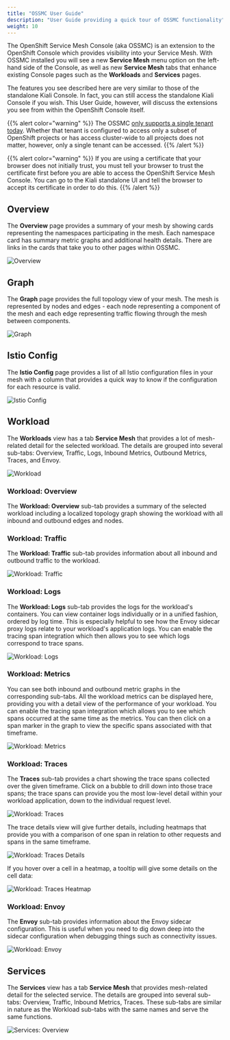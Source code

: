 ```yaml
---
title: "OSSMC User Guide"
description: "User Guide providing a quick tour of OSSMC functionality"
weight: 10
---
```


The OpenShift Service Mesh Console (aka OSSMC) is an extension to the OpenShift Console which provides visibility into your Service Mesh. With OSSMC installed you will see a new **Service Mesh** menu option on the left-hand side of the Console, as well as new **Service Mesh** tabs that enhance existing Console pages such as the **Workloads** and **Services** pages.

The features you see described here are very similar to those of the standalone Kiali Console. In fact, you can still access the standalone Kiali Console if you wish. This User Guide, however, will discuss the extensions you see from within the OpenShift Console itself.

{{% alert color="warning" %}}
The OSSMC [only supports a single tenant today](https://github.com/kiali/openshift-servicemesh-plugin/issues/187). Whether that tenant is configured to access only a subset of OpenShift projects or has access cluster-wide to all projects does not matter, however, only a single tenant can be accessed.
{{% /alert %}}

{{% alert color="warning" %}}
If you are using a certificate that your browser does not initially trust, you must tell your browser to trust the certificate first before you are able to access the OpenShift Service Mesh Console. You can go to the Kiali standalone UI and tell the browser to accept its certificate in order to do this.
{{% /alert %}}

## Overview

The **Overview** page provides a summary of your mesh by showing cards representing the namespaces participating in the mesh. Each namespace card has summary metric graphs and additional health details. There are links in the cards that take you to other pages within OSSMC.

![Overview](/images/documentation/installation/installation-guide/20-overview.png)

## Graph

The **Graph** page provides the full topology view of your mesh. The mesh is represented by nodes and edges - each node representing a component of the mesh and each edge representing traffic flowing through the mesh between components.

![Graph](/images/documentation/installation/installation-guide/21-graph.png)

## Istio Config

The **Istio Config** page provides a list of all Istio configuration files in your mesh with a column that provides a quick way to know if the configuration for each resource is valid.

![Istio Config](/images/documentation/installation/installation-guide/22-istioconfig.png)

## Workload

The **Workloads** view has a tab **Service Mesh** that provides a lot of mesh-related detail for the selected workload. The details are grouped into several sub-tabs: Overview, Traffic, Logs, Inbound Metrics, Outbound Metrics, Traces, and Envoy.

![Workload](/images/documentation/installation/installation-guide/23-workload.png)

### Workload: Overview

The **Workload: Overview** sub-tab provides a summary of the selected workload including a localized topology graph showing the workload with all inbound and outbound edges and nodes.

### Workload: Traffic

The **Workload: Traffic** sub-tab provides information about all inbound and outbound traffic to the workload.

![Workload: Traffic](/images/documentation/installation/installation-guide/24-workload-traffic.png)

### Workload: Logs

The **Workload: Logs** sub-tab provides the logs for the workload's containers. You can view container logs individually or in a unified fashion, ordered by log time. This is especially helpful to see how the Envoy sidecar proxy logs relate to your workload's application logs. You can enable the tracing span integration which then allows you to see which logs correspond to trace spans.

![Workload: Logs](/images/documentation/installation/installation-guide/25-workload-logs.png)

### Workload: Metrics

You can see both inbound and outbound metric graphs in the corresponding sub-tabs. All the workload metrics can be displayed here, providing you with a detail view of the performance of your workload. You can enable the tracing span integration which allows you to see which spans occurred at the same time as the metrics. You can then click on a span marker in the graph to view the specific spans associated with that timeframe.

![Workload: Metrics](/images/documentation/installation/installation-guide/26-workload-metrics.png)

### Workload: Traces

The **Traces** sub-tab provides a chart showing the trace spans collected over the given timeframe. Click on a bubble to drill down into those trace spans; the trace spans can provide you the most low-level detail within your workload application, down to the individual request level.

![Workload: Traces](/images/documentation/installation/installation-guide/27-workload-traces.png)

The trace details view will give further details, including heatmaps that provide you with a comparison of one span in relation to other requests and spans in the same timeframe.

![Workload: Traces Details](/images/documentation/installation/installation-guide/28-workload-traces-details.png)

If you hover over a cell in a heatmap, a tooltip will give some details on the cell data:

![Workload: Traces Heatmap](/images/documentation/installation/installation-guide/29-workload-traces-heatmap.png)

### Workload: Envoy

The **Envoy** sub-tab provides information about the Envoy sidecar configuration. This is useful when you need to dig down deep into the sidecar configuration when debugging things such as connectivity issues.

![Workload: Envoy](/images/documentation/installation/installation-guide/30-workload-envoy.png)

## Services

The **Services** view has a tab **Service Mesh** that provides mesh-related detail for the selected service. The details are grouped into several sub-tabs: Overview, Traffic, Inbound Metrics, Traces. These sub-tabs are similar in nature as the Workload sub-tabs with the same names and serve the same functions.

![Services: Overview](/images/documentation/installation/installation-guide/31-services-overview.png)

